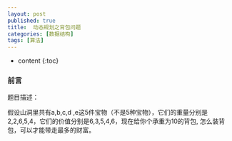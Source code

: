 ```yaml
---
layout: post
published: true
title:  动态规划之背包问题
categories: [数据结构]
tags: [算法]
---
```

* content
{:toc}

### 前言

题目描述：

假设山洞里共有a,b,c,d ,e这5件宝物（不是5种宝物），它们的重量分别是2,2,6,5,4，它们的价值分别是6,3,5,4,6，现在给你个承重为10的背包, 怎么装背包，可以才能带走最多的财富。
